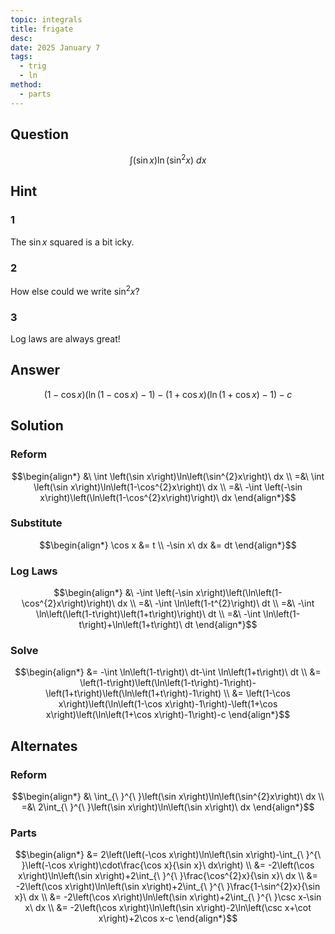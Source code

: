 ```yaml
---
topic: integrals
title: frigate
desc: 
date: 2025 January 7
tags:
  - trig
  - ln
method:
  - parts
---
```



## Question
```math
\int \left(\sin x\right)\ln\left(\sin^{2}x\right)\ dx
```


## Hint

### 1
The $\sin{x}$ squared is a bit icky.

### 2
How else could we write $\sin^2{x}$?

### 3
Log laws are always great!


## Answer
```math
\left(1-\cos x\right)\left(\ln\left(1-\cos x\right)-1\right)-\left(1+\cos x\right)\left(\ln\left(1+\cos x\right)-1\right)-c
```


## Solution

### Reform
```math
\begin{align*}
  &\ \int \left(\sin x\right)\ln\left(\sin^{2}x\right)\ dx
  \\ =&\ \int \left(\sin x\right)\ln\left(1-\cos^{2}x\right)\ dx
  \\ =&\ -\int \left(-\sin x\right)\left(\ln\left(1-\cos^{2}x\right)\right)\ dx
\end{align*}
```

### Substitute
```math
\begin{align*}
  \cos x &= t
  \\ -\sin x\ dx &= dt
\end{align*}
```

### Log Laws
```math
\begin{align*}
  &\ -\int \left(-\sin x\right)\left(\ln\left(1-\cos^{2}x\right)\right)\ dx
  \\ =&\ -\int \ln\left(1-t^{2}\right)\ dt
  \\ =&\ -\int \ln\left(\left(1-t\right)\left(1+t\right)\right)\ dt
  \\ =&\ -\int \ln\left(1-t\right)+\ln\left(1+t\right)\ dt
\end{align*}
```

### Solve
```math
\begin{align*}
  &= -\int \ln\left(1-t\right)\ dt-\int \ln\left(1+t\right)\ dt
  \\ &= \left(1-t\right)\left(\ln\left(1-t\right)-1\right)-\left(1+t\right)\left(\ln\left(1+t\right)-1\right)
  \\ &= \left(1-\cos x\right)\left(\ln\left(1-\cos x\right)-1\right)-\left(1+\cos x\right)\left(\ln\left(1+\cos x\right)-1\right)-c
\end{align*}
```


## Alternates

### Reform
```math
\begin{align*}
  &\ \int_{\ }^{\ }\left(\sin x\right)\ln\left(\sin^{2}x\right)\ dx
  \\ =&\ 2\int_{\ }^{\ }\left(\sin x\right)\ln\left(\sin x\right)\ dx
\end{align*}
```

### Parts
```math
\begin{align*}
  &= 2\left(\left(-\cos x\right)\ln\left(\sin x\right)-\int_{\ }^{\ }\left(-\cos x\right)\cdot\frac{\cos x}{\sin x}\ dx\right)
  \\ &= -2\left(\cos x\right)\ln\left(\sin x\right)+2\int_{\ }^{\ }\frac{\cos^{2}x}{\sin x}\ dx
  \\ &= -2\left(\cos x\right)\ln\left(\sin x\right)+2\int_{\ }^{\ }\frac{1-\sin^{2}x}{\sin x}\ dx
  \\ &= -2\left(\cos x\right)\ln\left(\sin x\right)+2\int_{\ }^{\ }\csc x-\sin x\ dx
  \\ &= -2\left(\cos x\right)\ln\left(\sin x\right)-2\ln\left(\csc x+\cot x\right)+2\cos x-c
\end{align*}
```
